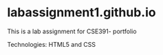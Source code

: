 # labassignment1.github.io
This is a lab assignment for CSE391- portfolio 

Technologies:
HTML5 and CSS
